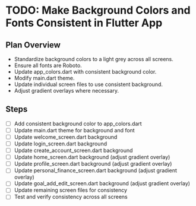 # TODO: Make Background Colors and Fonts Consistent in Flutter App

## Plan Overview
- Standardize background colors to a light grey across all screens.
- Ensure all fonts are Roboto.
- Update app_colors.dart with consistent background color.
- Modify main.dart theme.
- Update individual screen files to use consistent background.
- Adjust gradient overlays where necessary.

## Steps
- [ ] Add consistent background color to app_colors.dart
- [ ] Update main.dart theme for background and font
- [ ] Update welcome_screen.dart background
- [ ] Update login_screen.dart background
- [ ] Update create_account_screen.dart background
- [ ] Update home_screen.dart background (adjust gradient overlay)
- [ ] Update profile_screen.dart background (adjust gradient overlay)
- [ ] Update personal_finance_screen.dart background (adjust gradient overlay)
- [ ] Update goal_add_edit_screen.dart background (adjust gradient overlay)
- [ ] Update remaining screen files for consistency
- [ ] Test and verify consistency across all screens
